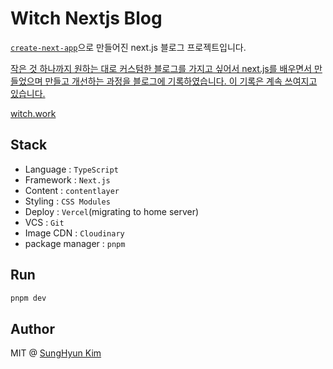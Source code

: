 # Witch Nextjs Blog

[`create-next-app`](https://github.com/vercel/next.js/tree/canary/packages/create-next-app)으로 만들어진 next.js 블로그 프로젝트입니다.

[작은 것 하나까지 원하는 대로 커스텀한 블로그를 가지고 싶어서 next.js를 배우면서 만들었으며 만들고 개선하는 과정을 블로그에 기록하였습니다. 이 기록은 계속 쓰여지고 있습니다.](https://witch.work/posts/tag/blog)

[witch.work](https://witch.work/)

## Stack

- Language : `TypeScript`
- Framework : `Next.js`
- Content : `contentlayer`
- Styling : `CSS Modules`
- Deploy : `Vercel`(migrating to home server)
- VCS : `Git`
- Image CDN : `Cloudinary`
- package manager : `pnpm`

## Run

```bash
pnpm dev
```

## Author

MIT @ [SungHyun Kim](https://github.com/witch-factory)